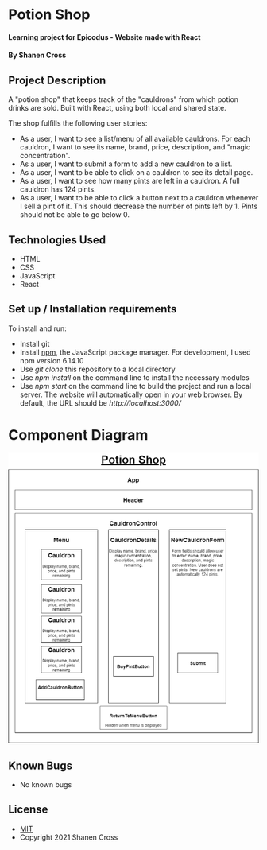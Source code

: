 # Potion Shop
#### Learning project for Epicodus - Website made with React
#### By Shanen Cross

## Project Description
A "potion shop" that keeps track of the "cauldrons" from which potion drinks are sold. Built with React, using both local and shared state.

The shop fulfills the following user stories:
* As a user, I want to see a list/menu of all available cauldrons. For each cauldron, I want to see its name, brand, price, description, and "magic concentration".
* As a user, I want to submit a form to add a new cauldron to a list.
* As a user, I want to be able to click on a cauldron to see its detail page.
* As a user, I want to see how many pints are left in a cauldron. A full cauldron has 124 pints.
* As a user, I want to be able to click a button next to a cauldron whenever I sell a pint of it. This should decrease the number of pints left by 1. Pints should not be able to go below 0.

## Technologies Used
* HTML
* CSS
* JavaScript
* React

## Set up / Installation requirements

To install and run:
* Install git
* Install [npm](https://www.npmjs.com/), the JavaScript package manager. For development, I used npm version 6.14.10
* Use _git clone_ this repository to a local directory
* Use _npm install_ on the command line to install the necessary modules
* Use _npm start_ on the command line to build the project and run a local server. The website will automatically open in your web browser. By default, the URL should be _http://localhost:3000/_

# Component Diagram

![Component Diagram](diagrams/potion-shop.drawio.png)

## Known Bugs
* No known bugs

## License
* [MIT](LICENSE)
* Copyright 2021 Shanen Cross